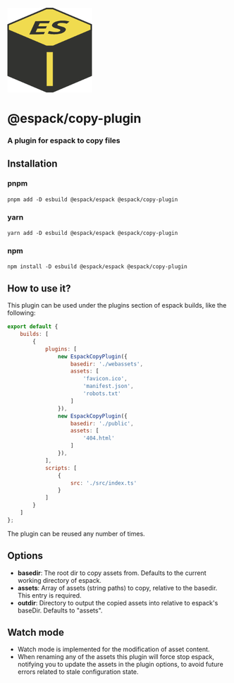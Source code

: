 ![espack](./assets/espack.png)

# @espack/copy-plugin
### A plugin for espack to copy files

## Installation

### pnpm
`pnpm add -D esbuild @espack/espack @espack/copy-plugin`
### yarn
`yarn add -D esbuild @espack/espack @espack/copy-plugin`
### npm
`npm install -D esbuild @espack/espack @espack/copy-plugin`

## How to use it?
This plugin can be used under the plugins section of espack builds, like the following:

```javascript
export default {
    builds: [
        {
            plugins: [
                new EspackCopyPlugin({
                    basedir: './webassets',
                    assets: [
                        'favicon.ico',
                        'manifest.json',
                        'robots.txt'
                    ]
                }),
                new EspackCopyPlugin({
                    basedir: './public',
                    assets: [
                        '404.html'
                    ]
                }),
            ],
            scripts: [
                {
                    src: './src/index.ts'
                }
            ]
        }
    ]
};
```
The plugin can be reused any number of times.

## Options

- **basedir**: The root dir to copy assets from. Defaults to the current working directory of espack.
- **assets**: Array of assets (string paths) to copy, relative to the basedir. This entry is required.
- **outdir**: Directory to output the copied assets into relative to espack's baseDir. Defaults to 
"assets".

## Watch mode

- Watch mode is implemented for the modification of asset content.
- When renaming any of the assets this plugin will force stop espack, notifying you to update
the assets in the plugin options, to avoid future errors related to stale configuration state.
